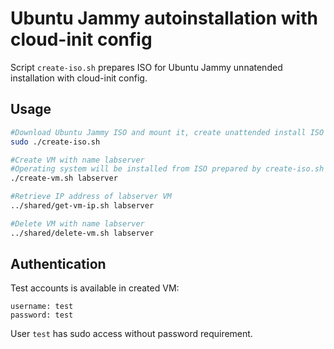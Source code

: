 # Ubuntu Jammy autoinstallation with cloud-init config

Script `create-iso.sh` prepares ISO for Ubuntu Jammy unnatended installation with cloud-init config.  

## Usage
```bash
#Download Ubuntu Jammy ISO and mount it, create unattended install ISO afterwards
sudo ./create-iso.sh

#Create VM with name labserver
#Operating system will be installed from ISO prepared by create-iso.sh script
./create-vm.sh labserver

#Retrieve IP address of labserver VM
../shared/get-vm-ip.sh labserver

#Delete VM with name labserver
../shared/delete-vm.sh labserver
```

## Authentication
Test accounts is available in created VM:
```
username: test
password: test
```
User `test` has sudo access without password requirement.
